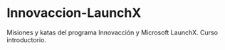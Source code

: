 # Innovaccion-LaunchX
Misiones y katas del programa Innovacción y Microsoft LaunchX. Curso introductorio. 
